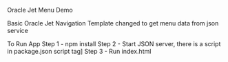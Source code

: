 Oracle Jet Menu Demo

Basic Oracle Jet Navigation Template changed to get menu data from json service

To Run App
Step 1 - npm install
Step 2 - Start JSON server, there is a script in package.json script tag]
Step 3 - Run index.html
